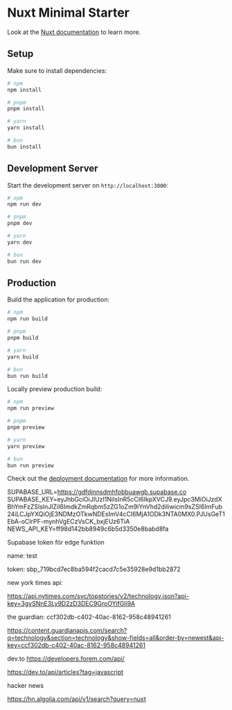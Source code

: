 # Nuxt Minimal Starter

Look at the [Nuxt documentation](https://nuxt.com/docs/getting-started/introduction) to learn more.

## Setup

Make sure to install dependencies:

```bash
# npm
npm install

# pnpm
pnpm install

# yarn
yarn install

# bun
bun install
```

## Development Server

Start the development server on `http://localhost:3000`:

```bash
# npm
npm run dev

# pnpm
pnpm dev

# yarn
yarn dev

# bun
bun run dev
```

## Production

Build the application for production:

```bash
# npm
npm run build

# pnpm
pnpm build

# yarn
yarn build

# bun
bun run build
```

Locally preview production build:

```bash
# npm
npm run preview

# pnpm
pnpm preview

# yarn
yarn preview

# bun
bun run preview
```

Check out the [deployment documentation](https://nuxt.com/docs/getting-started/deployment) for more information.


SUPABASE_URL=https://gdfdjnnsdmhfobbuawgb.supabase.co
SUPABASE_KEY=eyJhbGciOiJIUzI1NiIsInR5cCI6IkpXVCJ9.eyJpc3MiOiJzdXBhYmFzZSIsInJlZiI6ImdkZmRqbm5zZG1oZm9iYnVhd2diIiwicm9sZSI6ImFub24iLCJpYXQiOjE3NDMzOTkwNDEsImV4cCI6MjA1ODk3NTA0MX0.PJUsGeT1EbA-oCIrPF-mynhVgECzVsCK_bxjEUz6TiA
NEWS_API_KEY=ff98d142bb8949c6b5d3350e8babd8fa


Supabase token för edge funktion

name: test

token: sbp_719bcd7ec8ba594f2cacd7c5e35928e9d1bb2872


new york times api:

https://api.nytimes.com/svc/topstories/v2/technology.json?api-key=3gySNnE3Ly9D2zD3DEC9GroOYifGli9A

the guardian:
ccf302db-c402-40ac-8162-958c48941261

https://content.guardianapis.com/search?q=technology&section=technology&show-fields=all&order-by=newest&api-key=ccf302db-c402-40ac-8162-958c48941261


dev.to
https://developers.forem.com/api/

https://dev.to/api/articles?tag=javascript


hacker news

https://hn.algolia.com/api/v1/search?query=nuxt



